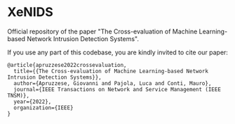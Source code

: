 # XeNIDS
Official repository of the paper "The Cross-evaluation of Machine Learning-based Network Intrusion Detection Systems".

If you use any part of this codebase, you are kindly invited to cite our paper:

```
@article{apruzzese2022crossevaluation,
  title={{The Cross-evaluation of Machine Learning-based Network Intrusion Detection Systems}},
  author={Apruzzese, Giovanni and Pajola, Luca and Conti, Mauro},
  journal={IEEE Transactions on Network and Service Management (IEEE TNSM)},
  year={2022},
  organization={IEEE}
}
```
